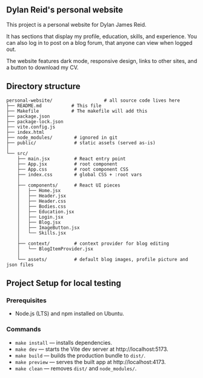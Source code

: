 ## Dylan Reid's personal website
This project is a personal website for Dylan James Reid.

It has sections that display my profile, education, skills, and experience. You
can also log in to post on a blog forum, that anyone can view when logged out.

The website features dark mode, responsive design, links to other sites, and a
button to download my CV.


## Directory structure

```
personal-website/                   # all source code lives here
├── README.md           # This file
├── Makefile            # The makefile will add this
├── package.json
├── package-lock.json
├── vite.config.js
├── index.html
├── node_modules/        # ignored in git
├── public/              # static assets (served as-is)
│
└── src/
    ├── main.jsx         # React entry point
    ├── App.jsx          # root component
    ├── App.css          # root component CSS
    ├── index.css        # global CSS + :root vars
    │
    ├── components/      # React UI pieces
    │   ├── Home.jsx
    │   ├── Header.jsx
    │   ├── Header.css
    │   ├── Bodies.css
    │   ├── Education.jsx
    │   ├── Login.jsx
    │   ├── Blog.jsx
    │   ├── ImageButton.jsx
    │   └── Skills.jsx
    │
    ├── context/         # context provider for blog editing
    │   └── BlogItemProvider.jsx
    │
    └── assets/          # default blog images, profile picture and json files
```


## Project Setup for local testing

### Prerequisites
- Node.js (LTS) and npm installed on Ubuntu.

### Commands
- `make install` — installs dependencies.
- `make dev` — starts the Vite dev server at http://localhost:5173.
- `make build` — builds the production bundle to `dist/`.
- `make preview` — serves the built app at http://localhost:4173.
- `make clean` — removes `dist/` and `node_modules/`.


